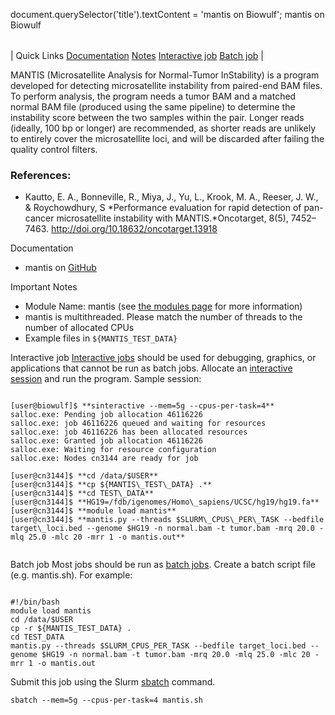 

document.querySelector('title').textContent = 'mantis on Biowulf';
mantis on Biowulf


|  |
| --- |
| 
Quick Links
[Documentation](#doc)
[Notes](#notes)
[Interactive job](#int) 
[Batch job](#sbatch) 
 |


MANTIS (Microsatellite Analysis for Normal-Tumor InStability) is a program developed for detecting microsatellite instability from paired-end BAM files. To perform analysis, the program needs a tumor BAM and a matched normal BAM file (produced using the same pipeline) to determine the instability score between the two samples within the pair. Longer reads (ideally, 100 bp or longer) are recommended, as shorter reads are unlikely to entirely cover the microsatellite loci, and will be discarded after failing the quality control filters.



### References:


* Kautto, E. A., Bonneville, R., Miya, J., Yu, L., Krook, M. A., Reeser, J. W., & Roychowdhury, S
*Performance evaluation for rapid detection of pan-cancer microsatellite instability with MANTIS.*Oncotarget, 8(5), 7452–7463.
<http://doi.org/10.18632/oncotarget.13918>


Documentation
* mantis on [GitHub](https://github.com/OSU-SRLab/MANTIS)


Important Notes
* Module Name: mantis (see [the modules page](/apps/modules.html)
for more information)
* mantis is multithreaded. Please match the number of threads to the number of allocated CPUs
* Example files in `${MANTIS_TEST_DATA}`



Interactive job
[Interactive jobs](/docs/userguide.html#int) should be used for debugging, graphics, or applications that cannot be run as batch jobs.
Allocate an [interactive session](/docs/userguide.html#int) and run the program. Sample session:



```

[user@biowulf]$ **sinteractive --mem=5g --cpus-per-task=4**
salloc.exe: Pending job allocation 46116226
salloc.exe: job 46116226 queued and waiting for resources
salloc.exe: job 46116226 has been allocated resources
salloc.exe: Granted job allocation 46116226
salloc.exe: Waiting for resource configuration
salloc.exe: Nodes cn3144 are ready for job

[user@cn3144]$ **cd /data/$USER**
[user@cn3144]$ **cp ${MANTIS\_TEST\_DATA} .**
[user@cn3144]$ **cd TEST\_DATA**
[user@cn3144]$ **HG19=/fdb/igenomes/Homo\_sapiens/UCSC/hg19/hg19.fa**
[user@cn3144]$ **module load mantis**
[user@cn3144]$ **mantis.py --threads $SLURM\_CPUS\_PER\_TASK --bedfile target\_loci.bed --genome $HG19 -n normal.bam -t tumor.bam -mrq 20.0 -mlq 25.0 -mlc 20 -mrr 1 -o mantis.out**
    

```



Batch job
Most jobs should be run as [batch jobs](/docs/userguide.html#submit).
Create a batch script file (e.g. mantis.sh). For example:



```

#!/bin/bash
module load mantis
cd /data/$USER
cp -r ${MANTIS_TEST_DATA} .
cd TEST_DATA
mantis.py --threads $SLURM_CPUS_PER_TASK --bedfile target_loci.bed --genome $HG19 -n normal.bam -t tumor.bam -mrq 20.0 -mlq 25.0 -mlc 20 -mrr 1 -o mantis.out

```

Submit this job using the Slurm [sbatch](/docs/userguide.html) command.



```
sbatch --mem=5g --cpus-per-task=4 mantis.sh
```








